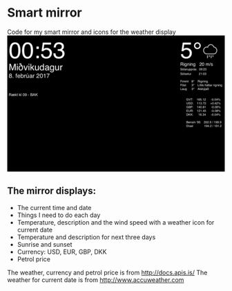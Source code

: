 # Smart mirror
Code for my smart mirror and icons for the weather display
![alt text](https://github.com/orvarb/Smart_mirror/blob/master/Process/Almost_final.png)

## The mirror displays: 
* The current time and date
* Things I need to do each day
* Temperature, description and the wind speed with a weather icon for current date
* Temperature and description for next three days
* Sunrise and sunset
* Currency: USD, EUR, GBP, DKK 
* Petrol price
  
The weather, currency and petrol price is from http://docs.apis.is/
The weather for current date is from http://www.accuweather.com
